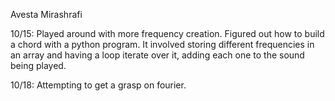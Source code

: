 Avesta Mirashrafi

10/15: Played around with more frequency creation. Figured out how to build a chord with a python program. It involved storing different frequencies in an array and having a loop iterate over it, adding each one to the sound being played.

10/18: Attempting to get a grasp on fourier.

